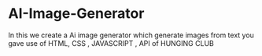 # AI-Image-Generator 
In this we create a Ai image generator which generate images from text you gave 
use of HTML, CSS , JAVASCRIPT , API of HUNGING CLUB 
